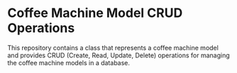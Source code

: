 # Coffee Machine Model CRUD Operations

This repository contains a class that represents a coffee machine model and provides CRUD (Create, Read, Update, Delete) operations for managing the coffee machine models in a database.

